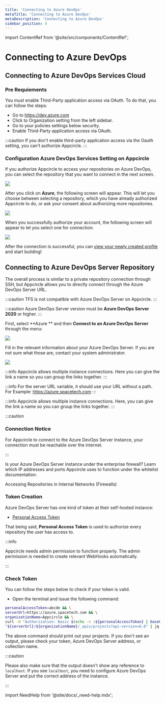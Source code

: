 ```yaml
---
title: 'Connecting to Azure DevOps'
metaTitle: 'Connecting to Azure DevOps'
metaDescription: 'Connecting to Azure DevOps'
sidebar_position: 4
---
```


import ContentRef from '@site/src/components/ContentRef';

# Connecting to Azure DevOps

## Connecting to Azure DevOps Services Cloud

### Pre Requiements

You must enable Third-Party application access via OAuth. To do that, you can follow the steps:

- Go to https://dev.azure.com
- Click to Organization setting from the left sidebar.
- Go to your policies settings below security.
- Enable Third-Party application access via OAuth.

:::caution
If you don't enable third-party application access via the Oauth setting, you can't authorize Appcircle.
:::

### Configuration Azure DevOps Services Setting on Appcircle

If you authorize Appcircle to access your repositories on Azure DevOps, you can select the repository that you want to connect in the next screen.

![](<https://cdn.appcircle.io/docs/assets/azure-connect-main.png>)

After you click on **Azure**, the following screen will appear. This will let you choose between selecting a repository, which you have already authorized Appcircle to do, or ask your consent about authorizing more repositories.

![](<https://cdn.appcircle.io/docs/assets/azure-connection-3.png>)

When you successfully authorize your account, the following screen will appear to let you select one for connection:

![](<https://cdn.appcircle.io/docs/assets/azure-connection-6.png>)

After the connection is successful, you can [view your newly created profile](./README.md#view-the-newly-created-build-profile) and start building!

## Connecting to Azure DevOps Server Repository

The overall process is similar to a private repository connection through SSH, but Appcircle allows you to directly connect through the Azure DevOps Server URL.

:::caution
TFS is not compatible with Azure DevOps Server on Appcircle.
:::

:::caution
Azure DevOps Server version must be **Azure DevOps Server 2020** or higher.
:::

First, select **Azure ** and then **Connect to an Azure DevOps Server** through the menu:

![](<https://cdn.appcircle.io/docs/assets/azure-con-2.png>)

Fill in the relevant information about your Azure DevOps Server. If you are not sure what those are, contact your system administrator.

![](<https://cdn.appcircle.io/docs/assets/azure-con-5.png>)

:::info
Appcircle allows multiple instance connections. Here you can give the link a name so you can group the links together.
:::

:::info
For the server URL variable, it should use your URL without a path.
For Example: https://azure.spacetech.com
:::

:::info
Appcircle allows multiple instance connections. Here, you can give the link a name so you can group the links together.
:::


:::caution

### Connection Notice

For Appcircle to connect to the Azure DevOps Server Instance, your connection must be reachable over the internet.

:::

Is your Azure DevOps Server instance under the enterprise firewall? Learn which IP addresses and ports Appcircle uses to function under the whitelist documentation:

<ContentRef url="/infrastructure/accessing-repositories-in-internal-networks-firewalls">
Accessing Repositories in Internal Networks (Firewalls)
</ContentRef>

### Token Creation

Azure DevOps Server has one kind of token at their self-hosted instance:

- [Personal Access Token](https://learn.microsoft.com/en-us/azure/devops/organizations/accounts/use-personal-access-tokens-to-authenticate?view=azure-devops&tabs=Windows)

That being said, **Personal Access Token** is used to authorize every repository the user has access to.

:::info

Appcircle needs admin permission to function properly. The admin permission is needed to create relevant WebHooks automatically.

:::

### Check Token

You can follow the steps below to check if your token is valid.

- Open the terminal and issue the following command:

```bash
personalAccessToken=abcde && \
serverUrl=https://azure.spacetech.com && \
organizationName=Appcircle && \
curl -H "Authorization: Basic $(echo -n :${personalAccessToken} | base64)" \
"${serverUrl}/${organizationName}/_apis/projects?api-version=6.0" | jq
```

The above command should print out your projects. If you don't see an output, please check your token, Azure DevOps Server address, or collection name.

:::caution

Please also make sure that the output doesn't show any reference to `localhost`. If you see `localhost`, you need to configure Azure DevOps Server and put the correct address of the instance.

:::

import NeedHelp from '@site/docs/\_need-help.mdx';

<NeedHelp />

